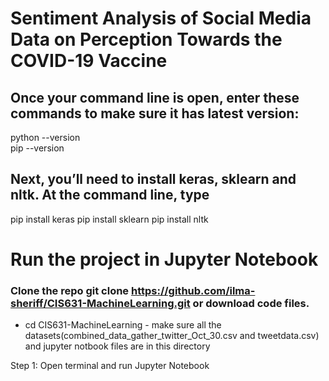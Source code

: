 # Sentiment Analysis of Social Media Data on Perception Towards the COVID-19 Vaccine

## Once your command line is open, enter these commands to make sure it has latest version:
python --version <br/>
pip --version


## Next, you’ll need to install keras, sklearn and nltk. At the command line, type
pip install keras
pip install sklearn
pip install nltk

# Run the project in Jupyter Notebook
### Clone the repo git clone https://github.com/ilma-sheriff/CIS631-MachineLearning.git or download code files.
* cd CIS631-MachineLearning - make sure all the datasets(combined_data_gather_twitter_Oct_30.csv and tweetdata.csv) and jupyter notbook files are in this directory

Step 1: Open terminal and run Jupyter Notebook


